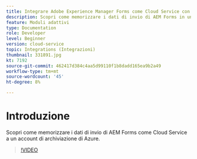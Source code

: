 ```yaml
---
title: Integrare Adobe Experience Manager Forms come Cloud Service con l’archiviazione di Azure
description: Scopri come memorizzare i dati di invio di AEM Forms in un account di archiviazione di Azure.
feature: Moduli adattivi
type: Documentation
role: Developer
level: Beginner
version: cloud-service
topic: Integrations (Integrazioni)
thumbnail: 331891.jpg
kt: 7192
source-git-commit: 462417d384c4aa5d99110f1b8dadd165ea9b2a49
workflow-type: tm+mt
source-wordcount: '45'
ht-degree: 8%

---
```


# Introduzione

Scopri come memorizzare i dati di invio di AEM Forms come Cloud Service a un account di archiviazione di Azure.

>[!VIDEO](https://video.tv.adobe.com/v/331891/?quality=12&learn=on)
